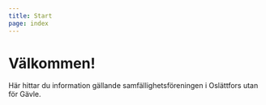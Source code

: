 ```yaml
---
title: Start
page: index
---
```


# Välkommen!

Här hittar du information gällande samfällighetsföreningen i Oslättfors utan för Gävle.